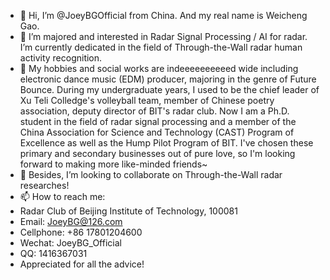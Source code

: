 - 👋 Hi, I’m @JoeyBGOfficial from China. And my real name is Weicheng Gao.
- 👀 I’m majored and interested in Radar Signal Processing / AI for radar. I’m currently dedicated in the field of Through-the-Wall radar human activity recognition.
- 🌱 My hobbies and social works are indeeeeeeeeeed wide including electronic dance music (EDM) producer, majoring in the genre of Future Bounce. During my undergraduate years, I used to be the chief leader of Xu Teli Colledge's volleyball team, member of Chinese poetry association, deputy director of BIT's radar club. Now I am a Ph.D. student in the field of radar signal processing and a member of the China Association for Science and Technology (CAST) Program of Excellence as well as the Hump Pilot Program of BIT. I've chosen these primary and secondary businesses out of pure love, so I'm looking forward to making more like-minded friends~
- 💞️ Besides, I’m looking to collaborate on Through-the-Wall radar researches!
- 📫 How to reach me: 
- Radar Club of Beijing Institute of Technology, 100081
- Email: JoeyBG@126.com
- Cellphone: +86 17801204600
- Wechat: JoeyBG_Official
- QQ: 1416367031
- Appreciated for all the advice!

<!---
JoeyBGofficial/JoeyBGofficial is a ✨ special ✨ repository because its `README.md` (this file) appears on your GitHub profile.
You can click the Preview link to take a look at your changes.
--->
